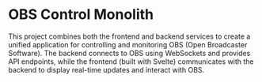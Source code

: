 # OBS Control Monolith
This project combines both the frontend and backend services to create a unified application for controlling and monitoring OBS (Open Broadcaster Software). The backend connects to OBS using WebSockets and provides API endpoints, while the frontend (built with Svelte) communicates with the backend to display real-time updates and interact with OBS.
